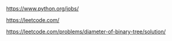 https://www.python.org/jobs/


https://leetcode.com/

https://leetcode.com/problems/diameter-of-binary-tree/solution/
